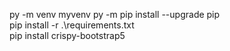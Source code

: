 py -m venv myvenv
py -m pip install  --upgrade pip      
 pip install -r .\requirements.txt  
 pip install crispy-bootstrap5  
